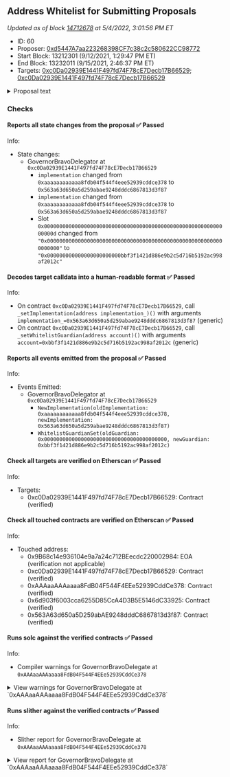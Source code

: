 ## Address Whitelist for Submitting Proposals 

_Updated as of block [14712678](https://etherscan.io/block/14712678) at 5/4/2022, 3:01:56 PM ET_

- ID: 60
- Proposer: [0xd5447A7aa223268398CF7c38c2c580622CC98772](https://etherscan.io/address/0xd5447A7aa223268398CF7c38c2c580622CC98772)
- Start Block: 13212301 (9/12/2021, 1:29:47 PM ET)
- End Block: 13232011 (9/15/2021, 2:46:37 PM ET)
- Targets: [0xc0Da02939E1441F497fd74F78cE7Decb17B66529](https://etherscan.io/address/0xc0Da02939E1441F497fd74F78cE7Decb17B66529#code); [0xc0Da02939E1441F497fd74F78cE7Decb17B66529](https://etherscan.io/address/0xc0Da02939E1441F497fd74F78cE7Decb17B66529#code)

<details>
  <summary>Proposal text</summary>

> # Address Whitelist for Submitting Proposals 
> Right now, to make a proposal, a contributor must have (or have delegated to them) 65k COMP. This threshold is a good spam deflection mechanism, but creates a burdensome hurdle for some contributors.
> 
> In additional to keeping the 65k COMP threshold, we propose including a whitelist of contributor addresses, managed by the community multisig, who will always have the right to submit proposals, regardless of the # of COMP delegated to them, relieving a pain point in the current contributor experience.
> 
> Arr00 wrote the updated code, wrote tests/simulations, and did a bug bounty program. The overall code change is relatively small.
> 
> Changes: https://github.com/compound-finance/compound-protocol/pull/149/files
> 
> Forum discussion: https://www.comp.xyz/t/whitelist-of-addresses-that-can-create-proposals/1996
</details>

### Checks
#### Reports all state changes from the proposal ✅ Passed
  




Info:
- State changes:
    - GovernorBravoDelegator at `0xc0Da02939E1441F497fd74F78cE7Decb17B66529`
        - `implementation` changed from `0xaaaaaaaaaaaa8fdb04f544f4eee52939cddce378` to `0x563a63d650a5d259abae9248dddc6867813d3f87`
        - `implementation` changed from `0xaaaaaaaaaaaa8fdb04f544f4eee52939cddce378` to `0x563a63d650a5d259abae9248dddc6867813d3f87`
        - Slot `0x000000000000000000000000000000000000000000000000000000000000000d` changed from `"0x0000000000000000000000000000000000000000000000000000000000000000"` to `"0x000000000000000000000000bbf3f1421d886e9b2c5d716b5192ac998af2012c"`

#### Decodes target calldata into a human-readable format ✅ Passed
  




Info:
- On contract `0xc0Da02939E1441F497fd74F78cE7Decb17B66529`, call `_setImplementation(address implementation_)()` with arguments `implementation_=0x563a63d650a5d259abae9248dddc6867813d3f87` (generic)
- On contract `0xc0Da02939E1441F497fd74F78cE7Decb17B66529`, call `_setWhitelistGuardian(address account)()` with arguments `account=0xbbf3f1421d886e9b2c5d716b5192ac998af2012c` (generic)

#### Reports all events emitted from the proposal ✅ Passed
  




Info:
- Events Emitted:
    - GovernorBravoDelegator at `0xc0Da02939E1441F497fd74F78cE7Decb17B66529`
        - `NewImplementation(oldImplementation: 0xaaaaaaaaaaaa8fdb04f544f4eee52939cddce378, newImplementation: 0x563a63d650a5d259abae9248dddc6867813d3f87)`
        - `WhitelistGuardianSet(oldGuardian: 0x0000000000000000000000000000000000000000, newGuardian: 0xbbf3f1421d886e9b2c5d716b5192ac998af2012c)`

#### Check all targets are verified on Etherscan ✅ Passed
  




Info:
- Targets:
    - 0xc0Da02939E1441F497fd74F78cE7Decb17B66529: Contract (verified)

#### Check all touched contracts are verified on Etherscan ✅ Passed
  




Info:
- Touched address:
    - 0x9B68c14e936104e9a7a24c712BEecdc220002984: EOA (verification not applicable)
    - 0xc0Da02939E1441F497fd74F78cE7Decb17B66529: Contract (verified)
    - 0xAAAaaAAAaaaa8FdB04F544F4EEe52939CddCe378: Contract (verified)
    - 0x6d903f6003cca6255D85CcA4D3B5E5146dC33925: Contract (verified)
    - 0x563A63d650a5D259abAE9248dddC6867813d3f87: Contract (verified)

#### Runs solc against the verified contracts ✅ Passed
  




Info:
- Compiler warnings for GovernorBravoDelegate at `0xAAAaaAAAaaaa8FdB04F544F4EEe52939CddCe378`

<details>
<summary>View warnings for GovernorBravoDelegate at `0xAAAaaAAAaaaa8FdB04F544F4EEe52939CddCe378`</summary>

```
WARNING:CryticCompile:Warning: contracts/Governance/GovernorBravoInterfaces.sol:2:1: Warning: Experimental features are turned on. Do not use experimental features on live deployments.
pragma experimental ABIEncoderV2;
^-------------------------------^

Warning: contracts/Governance/GovernorBravoDelegate.sol:2:1: Warning: Experimental features are turned on. Do not use experimental features on live deployments.
pragma experimental ABIEncoderV2;
^-------------------------------^


```

</details>



#### Runs slither against the verified contracts ✅ Passed
  




Info:
- Slither report for GovernorBravoDelegate at `0xAAAaaAAAaaaa8FdB04F544F4EEe52939CddCe378`

<details>
<summary>View report for GovernorBravoDelegate at `0xAAAaaAAAaaaa8FdB04F544F4EEe52939CddCe378`</summary>

```
Warning: contracts/Governance/GovernorBravoInterfaces.sol:2:1: Warning: Experimental features are turned on. Do not use experimental features on live deployments.
pragma experimental ABIEncoderV2;
^-------------------------------^

Warning: contracts/Governance/GovernorBravoDelegate.sol:2:1: Warning: Experimental features are turned on. Do not use experimental features on live deployments.
pragma experimental ABIEncoderV2;
^-------------------------------^


[91m
GovernorBravoDelegate.execute(uint256) (contracts/Governance/GovernorBravoDelegate.sol#141-149) sends eth to arbitrary user
	Dangerous calls:
	- timelock.executeTransaction.value(proposal.values[i])(proposal.targets[i],proposal.values[i],proposal.signatures[i],proposal.calldatas[i],proposal.eta) (contracts/Governance/GovernorBravoDelegate.sol#146)
Reference: https://github.com/crytic/slither/wiki/Detector-Documentation#functions-that-send-ether-to-arbitrary-destinations[0m
[93m
Reentrancy in GovernorBravoDelegate._initiate(address) (contracts/Governance/GovernorBravoDelegate.sol#323-329):
	External calls:
	- proposalCount = GovernorAlpha(governorAlpha).proposalCount() (contracts/Governance/GovernorBravoDelegate.sol#326)
	State variables written after the call(s):
	- initialProposalId = proposalCount (contracts/Governance/GovernorBravoDelegate.sol#327)
Reference: https://github.com/crytic/slither/wiki/Detector-Documentation#reentrancy-vulnerabilities-1[0m
[93m
GovernorBravoDelegate.queueOrRevertInternal(address,uint256,string,bytes,uint256) (contracts/Governance/GovernorBravoDelegate.sol#132-135) ignores return value by timelock.queueTransaction(target,value,signature,data,eta) (contracts/Governance/GovernorBravoDelegate.sol#134)
GovernorBravoDelegate.execute(uint256) (contracts/Governance/GovernorBravoDelegate.sol#141-149) ignores return value by timelock.executeTransaction.value(proposal.values[i])(proposal.targets[i],proposal.values[i],proposal.signatures[i],proposal.calldatas[i],proposal.eta) (contracts/Governance/GovernorBravoDelegate.sol#146)
Reference: https://github.com/crytic/slither/wiki/Detector-Documentation#unused-return[0m
[92m
GovernorBravoDelegate.initialize(address,address,uint256,uint256,uint256) (contracts/Governance/GovernorBravoDelegate.sol#49-63) should emit an event for: 
	- votingPeriod = votingPeriod_ (contracts/Governance/GovernorBravoDelegate.sol#60) 
	- votingDelay = votingDelay_ (contracts/Governance/GovernorBravoDelegate.sol#61) 
	- proposalThreshold = proposalThreshold_ (contracts/Governance/GovernorBravoDelegate.sol#62) 
GovernorBravoDelegate._initiate(address) (contracts/Governance/GovernorBravoDelegate.sol#323-329) should emit an event for: 
	- proposalCount = GovernorAlpha(governorAlpha).proposalCount() (contracts/Governance/GovernorBravoDelegate.sol#326) 
	- initialProposalId = proposalCount (contracts/Governance/GovernorBravoDelegate.sol#327) 
Reference: https://github.com/crytic/slither/wiki/Detector-Documentation#missing-events-arithmetic[0m
[92m
GovernorBravoDelegate._setPendingAdmin(address).newPendingAdmin (contracts/Governance/GovernorBravoDelegate.sol#336) lacks a zero-check on :
		- pendingAdmin = newPendingAdmin (contracts/Governance/GovernorBravoDelegate.sol#344)
Reference: https://github.com/crytic/slither/wiki/Detector-Documentation#missing-zero-address-validation[0m
[92m
GovernorBravoDelegate.queueOrRevertInternal(address,uint256,string,bytes,uint256) (contracts/Governance/GovernorBravoDelegate.sol#132-135) has external calls inside a loop: require(bool,string)(! timelock.queuedTransactions(keccak256(bytes)(abi.encode(target,value,signature,data,eta))),GovernorBravo::queueOrRevertInternal: identical proposal action already queued at eta) (contracts/Governance/GovernorBravoDelegate.sol#133)
GovernorBravoDelegate.queueOrRevertInternal(address,uint256,string,bytes,uint256) (contracts/Governance/GovernorBravoDelegate.sol#132-135) has external calls inside a loop: timelock.queueTransaction(target,value,signature,data,eta) (contracts/Governance/GovernorBravoDelegate.sol#134)
GovernorBravoDelegate.execute(uint256) (contracts/Governance/GovernorBravoDelegate.sol#141-149) has external calls inside a loop: timelock.executeTransaction.value(proposal.values[i])(proposal.targets[i],proposal.values[i],proposal.signatures[i],proposal.calldatas[i],proposal.eta) (contracts/Governance/GovernorBravoDelegate.sol#146)
GovernorBravoDelegate.cancel(uint256) (contracts/Governance/GovernorBravoDelegate.sol#155-167) has external calls inside a loop: timelock.cancelTransaction(proposal.targets[i],proposal.values[i],proposal.signatures[i],proposal.calldatas[i],proposal.eta) (contracts/Governance/GovernorBravoDelegate.sol#163)
Reference: https://github.com/crytic/slither/wiki/Detector-Documentation/#calls-inside-a-loop[0m
[92m
GovernorBravoDelegate.propose(address[],uint256[],string[],bytes[],string) (contracts/Governance/GovernorBravoDelegate.sol#74-115) uses timestamp for comparisons
	Dangerous comparisons:
	- latestProposalId != 0 (contracts/Governance/GovernorBravoDelegate.sol#83)
GovernorBravoDelegate.queueOrRevertInternal(address,uint256,string,bytes,uint256) (contracts/Governance/GovernorBravoDelegate.sol#132-135) uses timestamp for comparisons
	Dangerous comparisons:
	- require(bool,string)(! timelock.queuedTransactions(keccak256(bytes)(abi.encode(target,value,signature,data,eta))),GovernorBravo::queueOrRevertInternal: identical proposal action already queued at eta) (contracts/Governance/GovernorBravoDelegate.sol#133)
GovernorBravoDelegate.state(uint256) (contracts/Governance/GovernorBravoDelegate.sol#194-214) uses timestamp for comparisons
	Dangerous comparisons:
	- require(bool,string)(proposalCount >= proposalId && proposalId > initialProposalId,GovernorBravo::state: invalid proposal id) (contracts/Governance/GovernorBravoDelegate.sol#195)
	- block.timestamp >= add256(proposal.eta,timelock.GRACE_PERIOD()) (contracts/Governance/GovernorBravoDelegate.sol#209)
GovernorBravoDelegate.add256(uint256,uint256) (contracts/Governance/GovernorBravoDelegate.sol#372-376) uses timestamp for comparisons
	Dangerous comparisons:
	- require(bool,string)(c >= a,addition overflow) (contracts/Governance/GovernorBravoDelegate.sol#374)
Reference: https://github.com/crytic/slither/wiki/Detector-Documentation#block-timestamp[0m
[92m
GovernorBravoDelegate.getChainIdInternal() (contracts/Governance/GovernorBravoDelegate.sol#383-387) uses assembly
	- INLINE ASM (contracts/Governance/GovernorBravoDelegate.sol#385)
Reference: https://github.com/crytic/slither/wiki/Detector-Documentation#assembly-usage[0m
[92m
GovernorBravoDelegate.castVoteInternal(address,uint256,uint8) (contracts/Governance/GovernorBravoDelegate.sol#255-276) compares to a boolean constant:
	-require(bool,string)(receipt.hasVoted == false,GovernorBravo::castVoteInternal: voter already voted) (contracts/Governance/GovernorBravoDelegate.sol#260)
Reference: https://github.com/crytic/slither/wiki/Detector-Documentation#boolean-equality[0m
[92m
Function GovernorBravoDelegate._setVotingDelay(uint256) (contracts/Governance/GovernorBravoDelegate.sol#282-289) is not in mixedCase
Function GovernorBravoDelegate._setVotingPeriod(uint256) (contracts/Governance/GovernorBravoDelegate.sol#295-302) is not in mixedCase
Function GovernorBravoDelegate._setProposalThreshold(uint256) (contracts/Governance/GovernorBravoDelegate.sol#309-316) is not in mixedCase
Function GovernorBravoDelegate._initiate(address) (contracts/Governance/GovernorBravoDelegate.sol#323-329) is not in mixedCase
Function GovernorBravoDelegate._setPendingAdmin(address) (contracts/Governance/GovernorBravoDelegate.sol#336-348) is not in mixedCase
Function GovernorBravoDelegate._acceptAdmin() (contracts/Governance/GovernorBravoDelegate.sol#354-370) is not in mixedCase
Constant GovernorBravoDelegate.quorumVotes (contracts/Governance/GovernorBravoDelegate.sol#30) is not in UPPER_CASE_WITH_UNDERSCORES
Constant GovernorBravoDelegate.proposalMaxOperations (contracts/Governance/GovernorBravoDelegate.sol#33) is not in UPPER_CASE_WITH_UNDERSCORES
Function TimelockInterface.GRACE_PERIOD() (contracts/Governance/GovernorBravoInterfaces.sol#167) is not in mixedCase
Reference: https://github.com/crytic/slither/wiki/Detector-Documentation#conformance-to-solidity-naming-conventions[0m
[92m
Variable GovernorBravoDelegate.MAX_PROPOSAL_THRESHOLD (contracts/Governance/GovernorBravoDelegate.sol#15) is too similar to GovernorBravoDelegate.MIN_PROPOSAL_THRESHOLD (contracts/Governance/GovernorBravoDelegate.sol#12)
Reference: https://github.com/crytic/slither/wiki/Detector-Documentation#variable-names-are-too-similar[0m
[92m
GovernorBravoDelegate.slitherConstructorConstantVariables() (contracts/Governance/GovernorBravoDelegate.sol#6-389) uses literals with too many digits:
	- MAX_PROPOSAL_THRESHOLD = 100000e18 (contracts/Governance/GovernorBravoDelegate.sol#15)
GovernorBravoDelegate.slitherConstructorConstantVariables() (contracts/Governance/GovernorBravoDelegate.sol#6-389) uses literals with too many digits:
	- quorumVotes = 400000e18 (contracts/Governance/GovernorBravoDelegate.sol#30)
Reference: https://github.com/crytic/slither/wiki/Detector-Documentation#too-many-digits[0m
[92m
GovernorBravoDelegatorStorage.implementation (contracts/Governance/GovernorBravoInterfaces.sol#53) should be constant
Reference: https://github.com/crytic/slither/wiki/Detector-Documentation#state-variables-that-could-be-declared-constant[0m
[92m
initialize(address,address,uint256,uint256,uint256) should be declared external:
	- GovernorBravoDelegate.initialize(address,address,uint256,uint256,uint256) (contracts/Governance/GovernorBravoDelegate.sol#49-63)
propose(address[],uint256[],string[],bytes[],string) should be declared external:
	- GovernorBravoDelegate.propose(address[],uint256[],string[],bytes[],string) (contracts/Governance/GovernorBravoDelegate.sol#74-115)
Reference: https://github.com/crytic/slither/wiki/Detector-Documentation#public-function-that-could-be-declared-external[0m
0xAAAaaAAAaaaa8FdB04F544F4EEe52939CddCe378 analyzed (7 contracts with 78 detectors), 32 result(s) found
```

</details>


